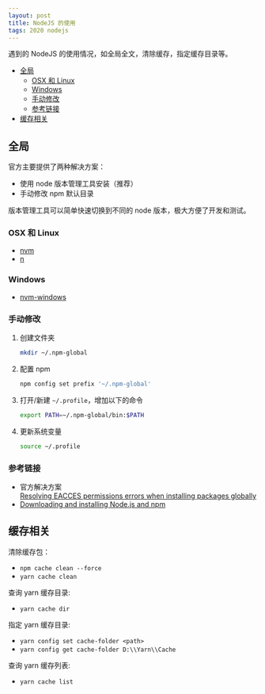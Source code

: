 ```yaml
---
layout: post
title: NodeJS 的使用
tags: 2020 nodejs
---
```


遇到的 NodeJS 的使用情况，如全局全文，清除缓存，指定缓存目录等。

<!-- vim-markdown-toc GFM -->

- [全局](#全局)
  - [OSX 和 Linux](#osx-和-linux)
  - [Windows](#windows)
  - [手动修改](#手动修改)
  - [参考链接](#参考链接)
- [缓存相关](#缓存相关)

<!-- vim-markdown-toc -->

## 全局

官方主要提供了两种解决方案：

- 使用 node 版本管理工具安装（推荐）
- 手动修改 npm 默认目录

版本管理工具可以简单快速切换到不同的 node 版本，极大方便了开发和测试。

### OSX 和 Linux

- [nvm](https://github.com/creationix/nvm)
- [n](https://github.com/tj/n)

### Windows

- [nvm-windows](https://github.com/coreybutler/nvm-windows)

### 手动修改

1. 创建文件夹

   ```sh
   mkdir ~/.npm-global
   ```

2. 配置 npm

   ```sh
   npm config set prefix '~/.npm-global'
   ```

3. 打开/新建 `~/.profile`，增加以下的命令

   ```sh
   export PATH=~/.npm-global/bin:$PATH
   ```

4. 更新系统变量

   ```sh
   source ~/.profile
   ```

### 参考链接

- 官方解决方案  
  [Resolving EACCES permissions errors when installing packages globally](https://docs.npmjs.com/resolving-eacces-permissions-errors-when-installing-packages-globally)
- [Downloading and installing Node.js and npm](https://docs.npmjs.com/downloading-and-installing-node-js-and-npm)

## 缓存相关

清除缓存包：

- `npm cache clean --force`
- `yarn cache clean`

查询 yarn 缓存目录:

- `yarn cache dir`

指定 yarn 缓存目录:

- `yarn config set cache-folder <path>`
- `yarn config get cache-folder D:\\Yarn\\Cache`

查询 yarn 缓存列表:

- `yarn cache list`
